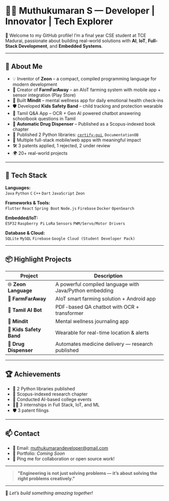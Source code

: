 
# 👨‍💻 Muthukumaran S — Developer | Innovator | Tech Explorer

🚀 Welcome to my GitHub profile! I’m a final year CSE student at TCE Madurai, passionate about building real-world solutions with **AI**, **IoT**, **Full-Stack Development**, and **Embedded Systems**.

---

## 🧠 About Me

- 💡 Inventor of **Zeon** – a compact, compiled programming language for modern development
- 🌾 Creator of **FarmFarAway** – an AIoT farming system with mobile app + sensor integration (Play Store)
- 🧠 Built **Mindit** – mental wellness app for daily emotional health check-ins
- 🛡️ Developed **Kids Safety Band** – child tracking and protection wearable
- 🧠 Tamil Q&A App – OCR + Gen AI powered chatbot answering schoolbook questions in Tamil
- 💊 **Automatic Drug Dispenser** – Published as a Scopus-indexed book chapter
- 🔄 Published 2 Python libraries: [`certify-gui`](https://pypi.org/project/certifyGUI/), `DocumentationOB`
- 📱 Multiple full-stack mobile/web apps with meaningful impact
- 🛠️ 3 patents applied, 1 rejected, 2 under review
- 🌍 20+ real-world projects

---

## 🧰 Tech Stack

**Languages:**  
`Java` `Python` `C` `C++` `Dart` `JavaScript` `Zeon`  

**Frameworks & Tools:**  
`Flutter` `React` `Spring Boot` `Node.js` `Firebase` `Docker` `OpenSearch`  

**Embedded/IoT:**  
`ESP32` `Raspberry Pi` `LoRa` `Sensors` `PWM/Servo/Motor Drivers`

**Database & Cloud:**  
`SQLite` `MySQL` `Firebase` `Google Cloud (Student Developer Pack)`

---

## 📦 Highlight Projects

| Project | Description |
|--------|-------------|
| 🌐 **Zeon Language** | A powerful compiled language with Java/Python embedding |
| 🌾 **FarmFarAway** | AIoT smart farming solution + Android app |
| 💬 **Tamil AI Bot** | PDF-based QA chatbot with OCR + transformer |
| 🧠 **Mindit** | Mental wellness journaling app |
| 🧒 **Kids Safety Band** | Wearable for real-time location & alerts |
| 💊 **Drug Dispenser** | Automates medicine delivery — research published |

---

## 🏆 Achievements

- 🧪 2 Python libraries published
- 📕 Scopus-indexed research chapter
- 🧠 Conducted AI-based college events
- 🧑‍💻 3 internships in Full Stack, IoT, and ML
- 🛡️ 3 patent filings

---

## 📫 Contact

- 📧 Email: muthukumarandeveloper@gmail.com
- 🔗 Portfolio: *Coming Soon*
- 💬 Ping me for collaboration or open source work!

---

> **"Engineering is not just solving problems — it’s about solving the right problems creatively."**

---

🎯 *Let’s build something amazing together!*

